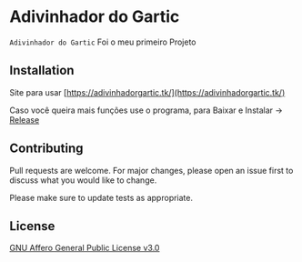 # Adivinhador do Gartic

`Adivinhador do Gartic` Foi o meu primeiro Projeto
## Installation
Site para usar [https://adivinhadorgartic.tk/](https://adivinhadorgartic.tk/)

Caso você queira mais funções use o programa, para Baixar e Instalar -> [Release](https://github.com/vin350/AdivinhadorGartic/releases)

## Contributing
Pull requests are welcome. For major changes, please open an issue first to discuss what you would like to change.

Please make sure to update tests as appropriate.

## License
[GNU Affero General Public License v3.0](https://github.com/vin350/AdivinhadorGartic/blob/master/LICENSE)
